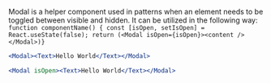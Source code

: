 Modal is a helper component used in patterns when an element needs to be toggled between visible and hidden.
It can be utilized in the following way:
<br>
```function componentName() { const [isOpen, setIsOpen] = React.useState(false); return (<Modal isOpen={isOpen}><content /></Modal>)}```

```jsx
<Modal><Text>Hello World</Text></Modal>

<Modal isOpen><Text>Hello World</Text></Modal>
```
